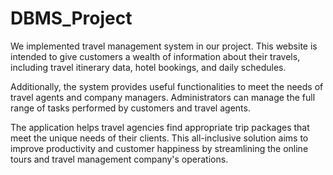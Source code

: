 # DBMS_Project
We implemented travel management system in our project. This website is intended to give customers a wealth of information about their travels, including travel itinerary data, hotel bookings, and daily schedules.

Additionally, the system provides useful functionalities to meet the needs of travel agents and company managers. Administrators can manage the full range of tasks performed by customers and travel agents.

The application helps travel agencies find appropriate trip packages that meet the unique needs of their clients. This all-inclusive solution aims to improve productivity and customer happiness by streamlining the online tours and travel management company's operations.
